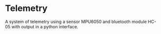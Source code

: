 # Telemetry
A system of telemetry using a sensor MPU6050 and bluetooth module HC-05 with output in a python interface.
